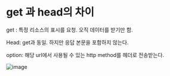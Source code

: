 # get 과 head의 차이

 get : 특정 리소스의 표시를 요청. 오직 데이터를 받기만 함.

Head: get과 동일. 하지만 응답 본문을 포함하지 않는다.

option: 해당 url에서 사용될 수 있는 http method를 헤더로 전송받는다.

![image](https://user-images.githubusercontent.com/59428479/127323957-5f542d24-78f4-49bb-af5a-f50bf8b1ab9d.png)
